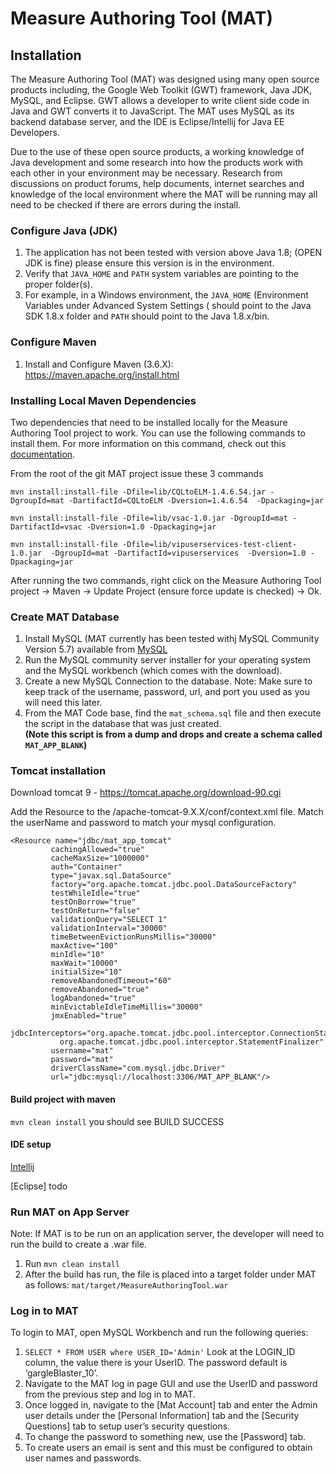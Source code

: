 # Measure Authoring Tool (MAT)

## Installation
The Measure Authoring Tool (MAT) was designed using many open source products including, the Google Web Toolkit (GWT) 
framework, Java JDK, MySQL, and Eclipse. GWT allows a developer to write client side code in Java and GWT converts 
it to JavaScript. The MAT uses MySQL as its backend database server, and the IDE is Eclipse/Intellij for Java EE Developers.

Due to the use of these open source products, a working knowledge of Java development and some research into how 
the products work with each other in your environment may be necessary. Research from discussions on product forums, 
help documents, internet searches and knowledge of the local environment where the MAT will be running may all need to 
be checked if there are errors during the install.

### Configure Java (JDK)
1.	The application has not been tested with version above Java 1.8; (OPEN JDK is fine)  please ensure this version is 
in the environment.
2.	Verify that `JAVA_HOME` and `PATH` system variables are pointing to the proper folder(s).
3.	For example, in a Windows environment, the `JAVA_HOME` (Environment Variables under Advanced System Settings (
should point to the Java SDK 1.8.x folder and `PATH` should point to the Java 1.8.x/bin.

### Configure Maven
1. Install and Configure Maven (3.6.X): https://maven.apache.org/install.html

### Installing Local Maven Dependencies
Two dependencies that need to be installed locally for the Measure Authoring Tool project to work. You
can use the following commands to install them. For more information on this command, check out this
[documentation](https://maven.apache.org/guides/mini/guide-3rd-party-jars-local.html).

From the root of the git MAT project issue these 3 commands

`mvn install:install-file -Dfile=lib/CQLtoELM-1.4.6.54.jar -DgroupId=mat -DartifactId=CQLtoELM -Dversion=1.4.6.54  -Dpackaging=jar`

`mvn install:install-file -Dfile=lib/vsac-1.0.jar -DgroupId=mat -DartifactId=vsac -Dversion=1.0 -Dpackaging=jar`

`mvn install:install-file -Dfile=lib/vipuserservices-test-client-1.0.jar  -DgroupId=mat -DartifactId=vipuserservices  -Dversion=1.0 -Dpackaging=jar `


After running the two commands, right click on the Measure Authoring Tool project -> Maven -> Update Project
(ensure force update is checked) -> Ok.

### Create MAT Database
1.	Install MySQL (MAT currently has been tested withj MySQL Community Version 5.7) available from [MySQL](https://dev.mysql.com/downloads/installer/)
2.	Run the MySQL community server installer for your operating system and the MySQL workbench (which comes with the download).
3.	Create a new MySQL Connection to the database.
Note: Make sure to keep track of the username, password, url, and port you used as you will need this later.
4.	From the MAT Code base, find the `mat_schema.sql` file and then execute the script in the database that was just created. <br>
    **(Note this script is from a dump and drops and create a schema called  `MAT_APP_BLANK`)**

### Tomcat installation

Download tomcat 9 - https://tomcat.apache.org/download-90.cgi

Add the Resource to the /apache-tomcat-9.X.X/conf/context.xml file. Match the userName and password to match your mysql 
configuration.

```
<Resource name="jdbc/mat_app_tomcat"
         cachingAllowed="true"
         cacheMaxSize="1000000"
         auth="Container"
         type="javax.sql.DataSource"
         factory="org.apache.tomcat.jdbc.pool.DataSourceFactory"
         testWhileIdle="true"
         testOnBorrow="true"
         testOnReturn="false"
         validationQuery="SELECT 1"
         validationInterval="30000"
         timeBetweenEvictionRunsMillis="30000"
         maxActive="100"
         minIdle="10"
         maxWait="10000"
         initialSize="10"
         removeAbandonedTimeout="60"
         removeAbandoned="true"
         logAbandoned="true"
         minEvictableIdleTimeMillis="30000"
         jmxEnabled="true"
         jdbcInterceptors="org.apache.tomcat.jdbc.pool.interceptor.ConnectionState;
           org.apache.tomcat.jdbc.pool.interceptor.StatementFinalizer"
         username="mat"
         password="mat"
         driverClassName="com.mysql.jdbc.Driver"
         url="jdbc:mysql://localhost:3306/MAT_APP_BLANK"/>
```

#### Build project with maven

 `mvn clean install` you should see BUILD SUCCESS
 
 #### IDE setup
 
 [Intellij](README_IDEA.md)
 
 [Eclipse] todo
 
 
 ### Run MAT on App Server
 Note: If MAT is to be run on an application server, the developer will need to run the build to create a .war file.
 
 1. Run `mvn clean install`
 2. After the build has run, the file is placed into a target folder under MAT as follows: `mat/target/MeasureAuthoringTool.war`
 
 ### Log in to MAT
 To login to MAT, open MySQL Workbench and run the following queries:
 1.	 `SELECT * FROM USER where USER_ID='Admin'`
 Look at the LOGIN_ID column, the value there is your UserID. The password default is ‘gargleBlaster_10’.
 2.	Navigate to the MAT log in page GUI and use the UserID and password from the previous step and log in to MAT.
 3.	Once logged in, navigate to the [Mat Account] tab and enter the Admin user details under the [Personal Information] 
 tab and the [Security Questions] tab to setup user’s security questions.
 4.	To change the password to something new, use the [Password] tab.
 5. To create users an email is sent and this must be configured to obtain user names and passwords.
 

